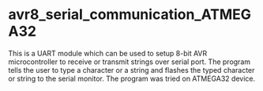 # avr8_serial_communication_ATMEGA32
This is a UART module which can be used to setup 8-bit AVR microcontroller to receive or transmit strings over serial port.
The program tells the user to type a character or a string and flashes the typed character or string to the serial monitor.
The program was tried on ATMEGA32 device.
